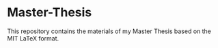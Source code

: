 # Master-Thesis
This repository contains the materials of my Master Thesis based on the MIT LaTeX format.
